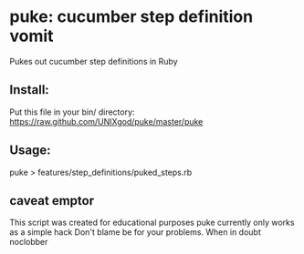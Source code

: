 puke: cucumber step definition vomit
====================================

Pukes out cucumber step definitions in Ruby

Install:
-------
Put this file in your bin/ directory:
https://raw.github.com/UNIXgod/puke/master/puke

Usage:
------

puke > features/step_definitions/puked_steps.rb

caveat emptor
-------------

This script was created for educational purposes
puke currently only works as a simple hack
Don't blame be for your problems. When in doubt noclobber
